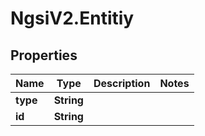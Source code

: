 # NgsiV2.Entitiy

## Properties
Name | Type | Description | Notes
------------ | ------------- | ------------- | -------------
**type** | **String** |  | 
**id** | **String** |  | 


